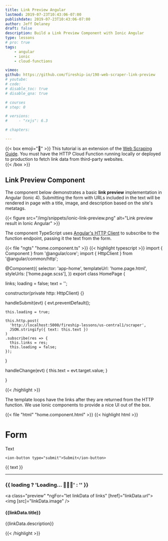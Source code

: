 ```yaml
---
title: Link Preview Angular
lastmod: 2019-07-23T10:43:06-07:00
publishdate: 2019-07-23T10:43:06-07:00
author: Jeff Delaney
draft: false
description: Build a Link Preview Component with Ionic Angular
type: lessons
# pro: true
tags: 
    - angular
    - ionic
    - cloud-functions

vimeo: 
github: https://github.com/fireship-io/198-web-scraper-link-preview
# youtube: 
# code: 
# disable_toc: true
# disable_qna: true

# courses
# step: 0

# versions: 
#     - "rxjs": 6.3

# chapters:

---
```


{{< box emoji="👀" >}}
This tutorial is an extension of the [Web Scraping Guide](/lessons/web-scraping-guide/). You must have the HTTP Cloud Function running locally or deployed to production to fetch link data from third-party websites.  
{{< /box >}}


## Link Preview Component

The component below demonstrates a basic **link preview** implementation in Angular (Ionic 4). Submitting the form with URLs included in the text will be rendered in page with a title, image, and description based on the site's metatags.

{{< figure src="/img/snippets/ionic-link-preview.png" alt="Link preview result in Ionic Angular" >}}

The component TypeScript uses [Angular's HTTP Client](https://angular.io/guide/http) to subscribe to the function endpoint, passing it the text from the form. 

{{< file "ngts" "home.component.ts" >}}
{{< highlight typescript >}}
import { Component } from '@angular/core';
import { HttpClient } from '@angular/common/http';

@Component({
  selector: 'app-home',
  templateUrl: 'home.page.html',
  styleUrls: ['home.page.scss'],
})
export class HomePage {

  links;
  loading = false;
  text = '';

  constructor(private http: HttpClient) {}

  handleSubmit(evt) {
    evt.preventDefault();

    this.loading = true;

    this.http.post(
      'http://localhost:5000/fireship-lessons/us-central1/scraper',
      JSON.stringify({ text: this.text })
    )
    .subscribe(res => {
      this.links = res;
      this.loading = false;
    });


  }

  handleChange(evt) {
    this.text = evt.target.value;
  }

}

{{< /highlight >}}

The template loops have the links after they are returned from the HTTP function. We use Ionic components to provide a nice UI out of the box. 


{{< file "html" "home.component.html" >}}
{{< highlight html >}}
<ion-content>
    <h1>Form</h1>
    <!-- Try this: <pre>get some https://fireship.io and https://fireship.io/courses/javascript/</pre> -->
  <form (submit)="handleSubmit($event)">
    <ion-label position="floating">Text</ion-label>
    <ion-textarea (keyup)="handleChange($event)"></ion-textarea>

    <ion-button type="submit">Submit</ion-button>
  </form>

  {{ text }} 
  <hr>
  <h3>{{ loading ? 'Loading...  🤔🤔🤔' : '' }}</h3>

  <a class="preview" *ngFor="let linkData of links" [href]="linkData.url">
    <img [src]="linkData.image" />
    <div>
      <h4>{{linkData.title}}</h4>
      <p>{{linkData.description}}</p>
    </div>
  </a>
</ion-content>
{{< /highlight >}}